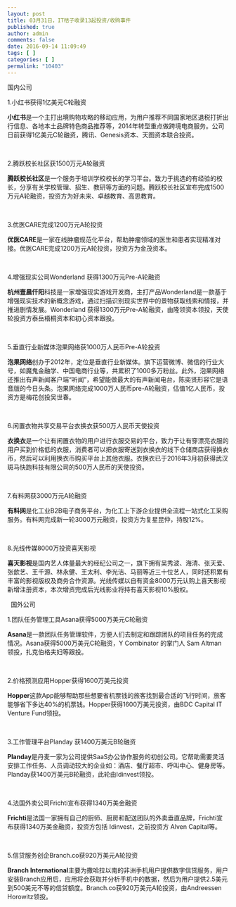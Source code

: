 ```yaml
---
layout: post
title: 03月31日，IT桔子收录13起投资/收购事件
published: true
author: admin
comments: false
date: 2016-09-14 11:09:49
tags: [ ]
categories: [ ]
permalink: "10403"
---
```

  国内公司   &nbsp; 

1.小红书获得1亿美元C轮融资

**小红书**是一个主打出境购物攻略的移动应用，为用户推荐不同国家地区退税打折出行信息、各地本土品牌特色商品推荐等，2014年转型重点做跨境电商服务。公司日前获得1亿美元C轮融资，腾讯、Genesis资本、天图资本联合投资。

&nbsp;

2.腾跃校长社区获1500万元A轮融资

**腾跃校长社区**是一个服务于培训学校校长的学习平台。致力于挑选的有经验的校长，分享有关学校管理、招生、教研等方面的问题。腾跃校长社区宣布完成1500万元A轮融资，投资方为好未来、卓越教育、高思教育。

&nbsp;

3.优医CARE完成1200万元A轮投资

**优医CARE**是一家在线肿瘤规范化平台，帮助肿瘤领域的医生和患者实现精准对接。优医CARE完成1200万元A轮投资，投资方为金茂资本。

&nbsp;

4.增强现实公司Wonderland 获得1300万元Pre-A轮融资

**杭州壹晨仟阳**科技是一家增强现实游戏开发商，主打产品Wonderland是一款基于增强现实技术的新概念游戏，通过扫描识别现实世界中的景物获取线索和情报，并推进剧情发展。Wonderland 获得1300万元Pre-A轮融资，由隆领资本领投，天使轮投资方泰岳梧桐资本和初心资本跟投。

&nbsp;

5.垂直行业新媒体泡果网络获1000万人民币Pre-A轮投资

**泡果网络**创办于2012年，定位是垂直行业新媒体。旗下运营微博、微信的行业大号，如魔鬼金融学、中国电商行业等，共累积了1000多万粉丝。此外，泡果网络还推出有声新闻客户端“听闻”，希望能做最大的有声新闻电台，陈奕贤形容它是语音版的今日头条。泡果网络完成1000万人民币pre-A轮融资，估值1亿人民币，投资方是梅花创投吴世春。

&nbsp;

6.闲置衣物共享交易平台衣换衣获500万人民币天使投资

**衣换衣**是一个让有闲置衣物的用户进行衣服交易的平台，致力于让有穿漂亮衣服的用户买到价格低的衣服，消费者可以把衣服寄送到衣换衣的线下仓储商店获得换衣币，然后可以利用换衣币购买平台上其他衣服。衣换衣已于2016年3月初获得武汉斑马快跑科技有限公司的500万人民币的天使投资。

&nbsp;

7.有料网获3000万元A轮融资

**有料网**是化工业B2B电子商务平台，为化工上下游企业提供全流程一站式化工采购服务。有料网完成新一轮3000万元融资，投资方为复星昆仲，持股12%。

&nbsp;

8.光线传媒8000万投资喜天影视

**喜天影视**是国内艺人体量最大的经纪公司之一，旗下拥有吴秀波、海清、张天爱、张歆艺、王千源、林永健、王太利、李光洁、马丽等近三十位艺人，同时还积累有丰富的影视版权及商务合作资源。光线传媒以自有资金8000万元认购上喜天影视新增注册资本，本次增资完成后光线影业将持有喜天影视10%股权。

&nbsp;  国外公司   &nbsp; 

1.团队任务管理工具Asana获得5000万美元C轮融资

**Asana**是一款团队任务管理软件，方便人们去制定和跟踪团队的项目任务的完成情况。Asana获得5000万美元C轮融资，Y Combinator 的掌门人 Sam Altman 领投，扎克伯格夫妇等跟投。

&nbsp;

2.价格预测应用Hopper获得1600万美元投资

**Hopper**这款App能够帮助那些想要省机票钱的旅客找到最合适的飞行时间，旅客能够省下多达40%的机票钱。Hopper获得1600万美元投资，由BDC Capital IT Venture Fund领投。

&nbsp;

3.工作管理平台Planday 获1400万美元B轮融资

**Planday**是丹麦一家为公司提供SaaS办公协作服务的初创公司。它帮助需要灵活安排工作任务、人员调动较大的企业如：酒店、餐厅超市、呼叫中心、健身房等。Planday获1400万美元B轮融资，此轮由Idinvest领投。

&nbsp;

4.法国外卖公司Frichti宣布获得1340万美金融资

**Frichti**是法国一家拥有自己的厨师、厨房和配送团队的外卖垂直品牌，Frichti宣布获得1340万美金融资，投资方包括 Idinvest，之前投资方 Alven Capital等。

&nbsp;

5.信贷服务创企Branch.co获920万美元A轮投资

**Branch International**主要为撒哈拉以南的非洲手机用户提供数字信贷服务，用户安装Branch应用后，应用将会获取并分析手机中的数据，然后为用户提供2.5美元到500美元不等的信贷额度。Branch.co获920万美元A轮投资，由Andreessen Horowitz领投。 